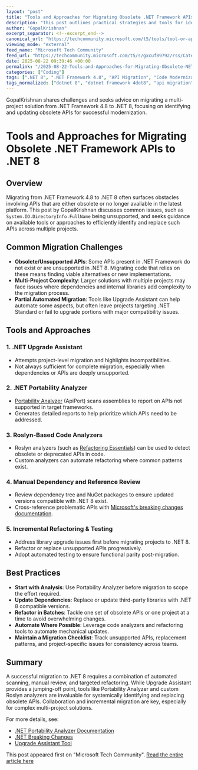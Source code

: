 ```yaml
---
layout: "post"
title: "Tools and Approaches for Migrating Obsolete .NET Framework APIs to .NET 8"
description: "This post outlines practical strategies and tools for identifying and replacing obsolete or unsupported .NET Framework APIs during migration to .NET 8. It explores the limitations of automated migration tools like Upgrade Assistant and highlights best practices and utilities for streamlining multi-project modernization."
author: "GopalKrishnan"
excerpt_separator: <!--excerpt_end-->
canonical_url: "https://techcommunity.microsoft.com/t5/tools/tool-or-approach-to-identify-and-replace-obsolete-net-framework/m-p/4446845#M161"
viewing_mode: "external"
feed_name: "Microsoft Tech Community"
feed_url: "https://techcommunity.microsoft.com/t5/s/gxcuf89792/rss/Category?category.id=dotnet"
date: 2025-08-22 09:39:46 +00:00
permalink: "/2025-08-22-Tools-and-Approaches-for-Migrating-Obsolete-NET-Framework-APIs-to-NET-8.html"
categories: ["Coding"]
tags: [".NET 8", ".NET Framework 4.8", "API Migration", "Code Modernization", "Coding", "Community", "Dependency Analysis", "Multi Project Solutions", "Obsolete APIs", "Portability Analyzer", "Project Migration", "Upgrade Assistant"]
tags_normalized: ["dotnet 8", "dotnet framework 4dot8", "api migration", "code modernization", "coding", "community", "dependency analysis", "multi project solutions", "obsolete apis", "portability analyzer", "project migration", "upgrade assistant"]
---
```


GopalKrishnan shares challenges and seeks advice on migrating a multi-project solution from .NET Framework 4.8 to .NET 8, focusing on identifying and updating obsolete APIs for successful modernization.<!--excerpt_end-->

# Tools and Approaches for Migrating Obsolete .NET Framework APIs to .NET 8

## Overview

Migrating from .NET Framework 4.8 to .NET 8 often surfaces obstacles involving APIs that are either obsolete or no longer available in the latest platform. This post by GopalKrishnan discusses common issues, such as `System.IO.DirectoryInfo.FullName` being unsupported, and seeks guidance on available tools or approaches to efficiently identify and replace such APIs across multiple projects.

## Common Migration Challenges

- **Obsolete/Unsupported APIs**: Some APIs present in .NET Framework do not exist or are unsupported in .NET 8. Migrating code that relies on these means finding viable alternatives or new implementations.
- **Multi-Project Complexity**: Larger solutions with multiple projects may face issues where dependencies and internal libraries add complexity to the migration process.
- **Partial Automated Migration**: Tools like Upgrade Assistant can help automate some aspects, but often leave projects targeting .NET Standard or fail to upgrade portions with major compatibility issues.

## Tools and Approaches

### 1. .NET Upgrade Assistant

- Attempts project-level migration and highlights incompatibilities.
- Not always sufficient for complete migration, especially when dependencies or APIs are deeply unsupported.

### 2. .NET Portability Analyzer

- [Portability Analyzer](https://learn.microsoft.com/en-us/dotnet/standard/analyzers/portability-analyzer) (ApiPort) scans assemblies to report on APIs not supported in target frameworks.
- Generates detailed reports to help prioritize which APIs need to be addressed.

### 3. Roslyn-Based Code Analyzers

- Roslyn analyzers (such as [Refactoring Essentials](https://github.com/icsharpcode/RefactoringEssentials)) can be used to detect obsolete or deprecated APIs in code.
- Custom analyzers can automate refactoring where common patterns exist.

### 4. Manual Dependency and Reference Review

- Review dependency tree and NuGet packages to ensure updated versions compatible with .NET 8 exist.
- Cross-reference problematic APIs with [Microsoft's breaking changes documentation](https://learn.microsoft.com/en-us/dotnet/core/compatibility/?tabs=netcore31).

### 5. Incremental Refactoring & Testing

- Address library upgrade issues first before migrating projects to .NET 8.
- Refactor or replace unsupported APIs progressively.
- Adopt automated testing to ensure functional parity post-migration.

## Best Practices

- **Start with Analysis**: Use Portability Analyzer before migration to scope the effort required.
- **Update Dependencies**: Replace or update third-party libraries with .NET 8 compatible versions.
- **Refactor in Batches**: Tackle one set of obsolete APIs or one project at a time to avoid overwhelming changes.
- **Automate Where Possible**: Leverage code analyzers and refactoring tools to automate mechanical updates.
- **Maintain a Migration Checklist**: Track unsupported APIs, replacement patterns, and project-specific issues for consistency across teams.

## Summary

A successful migration to .NET 8 requires a combination of automated scanning, manual review, and targeted refactoring. While Upgrade Assistant provides a jumping-off point, tools like Portability Analyzer and custom Roslyn analyzers are invaluable for systemically identifying and replacing obsolete APIs. Collaboration and incremental migration are key, especially for complex multi-project solutions.

For more details, see:

- [.NET Portability Analyzer Documentation](https://learn.microsoft.com/en-us/dotnet/standard/analyzers/portability-analyzer)
- [.NET Breaking Changes](https://learn.microsoft.com/en-us/dotnet/core/compatibility/)
- [Upgrade Assistant Tool](https://learn.microsoft.com/en-us/dotnet/core/porting/upgrade-assistant-overview)

This post appeared first on "Microsoft Tech Community". [Read the entire article here](https://techcommunity.microsoft.com/t5/tools/tool-or-approach-to-identify-and-replace-obsolete-net-framework/m-p/4446845#M161)
